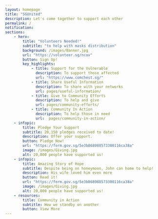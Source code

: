 ```yaml
---
layout: homepage
title: "SGUnited"
description: Let's come together to support each other
permalink: /
notification: 
sections:
    - hero:
        title: "Volunteers Needed!"
        subtitle: "to help with masks distribution"
        background: /images/Banner.jpg
        url: "https://volunteer.sg/ncov"
        button: Sign Up!
        key_highlights:
            - title: Support for the Vulnerable
              description: To support those affected
              url: "https://www.comchest.sg/" 
            - title: Share Useful Information
              description: To share with your networks
              url: pages/useful-information/                                
            - title: Give to Community Efforts
              description: To help and give
              url: pages/community-efforts/
            - title: Community In Action
              description: To help those in need
              url:  pages/community-in-action/
    - infopic:
        title: Pledge Your Support
        subtitle: 20,150 pledges received to date!
        description: Offer your support.
        button: Pledge Now!
        url: "https://form.gov.sg/5e3b868988573300116ca38a"
        image: /images/Giving.jpg
        alt: 20,000 people have supported us!
    - infopic:
        title: Amazing Story of Hope
        subtitle: Despite being on honeymoon, John can home to help!
        description: His wife loved him even more
        button: Read it!
        url: "https://form.gov.sg/5e3b868988573300116ca38a"
        image: /images/Giving.jpg
        alt: 20,000 people have supported us!
    - resources:
        title: Community in Action
        subtitle: How we standby on another
        button: View More
---
```


